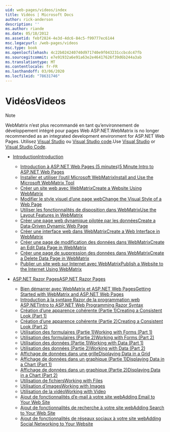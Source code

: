 ```yaml
---
uid: web-pages/videos/index
title: Vidéos | Microsoft Docs
author: rick-anderson
description: ''
ms.author: riande
ms.date: 05/18/2012
ms.assetid: febf2824-4e3d-4dc6-84c5-f99777ec6144
msc.legacyurl: /web-pages/videos
msc.type: book
ms.openlocfilehash: 4c22b024240740d971740e9f043231ccbcdc47fb
ms.sourcegitcommit: e7e91932a6e91a63e2e46417626f39d6b244a3ab
ms.translationtype: MT
ms.contentlocale: fr-FR
ms.lasthandoff: 03/06/2020
ms.locfileid: "78631746"
---
```

# <a name="videos"></a><span data-ttu-id="15a75-102">Vidéos</span><span class="sxs-lookup"><span data-stu-id="15a75-102">Videos</span></span>

> [!NOTE] 
> <span data-ttu-id="15a75-103">WebMatrix n’est plus recommandé en tant qu’environnement de développement intégré pour pages Web ASP.NET.</span><span class="sxs-lookup"><span data-stu-id="15a75-103">WebMatrix is no longer recommended as an integrated development environment for ASP.NET Web Pages.</span></span> <span data-ttu-id="15a75-104">Utilisez [Visual Studio](xref:aspnet/web-pages/overview/getting-started/program-asp-net-web-pages-in-visual-studio) ou [Visual Studio code](https://code.visualstudio.com/).</span><span class="sxs-lookup"><span data-stu-id="15a75-104">Use [Visual Studio](xref:aspnet/web-pages/overview/getting-started/program-asp-net-web-pages-in-visual-studio) or [Visual Studio Code](https://code.visualstudio.com/).</span></span>

- [<span data-ttu-id="15a75-105">Introduction</span><span class="sxs-lookup"><span data-stu-id="15a75-105">Introduction</span></span>](introduction/index.md)

    - [<span data-ttu-id="15a75-106">Introduction à ASP.NET Web Pages (5 minutes)</span><span class="sxs-lookup"><span data-stu-id="15a75-106">5 Minute Intro to ASP.NET Web Pages</span></span>](introduction/5-minute-introduction-to-aspnet-web-pages.md)
    - [<span data-ttu-id="15a75-107">Installer et utiliser l’outil Microsoft WebMatrix</span><span class="sxs-lookup"><span data-stu-id="15a75-107">Install and Use the Microsoft WebMatrix Tool</span></span>](introduction/install-and-use-the-microsoft-webmatrix-tool.md)
    - [<span data-ttu-id="15a75-108">Créer un site web avec WebMatrix</span><span class="sxs-lookup"><span data-stu-id="15a75-108">Create a Website Using WebMatrix</span></span>](introduction/create-a-website-using-webmatrix.md)
    - [<span data-ttu-id="15a75-109">Modifier le style visuel d’une page web</span><span class="sxs-lookup"><span data-stu-id="15a75-109">Change the Visual Style of a Web Page</span></span>](introduction/change-the-visual-style-of-a-web-page.md)
    - [<span data-ttu-id="15a75-110">Utiliser les fonctionnalités de disposition dans WebMatrix</span><span class="sxs-lookup"><span data-stu-id="15a75-110">Use the Layout Features in WebMatrix</span></span>](introduction/use-the-layout-features-in-webmatrix.md)
    - [<span data-ttu-id="15a75-111">Créer une page web dynamique pilotée par les données</span><span class="sxs-lookup"><span data-stu-id="15a75-111">Create a Data-Driven Dynamic Web Page</span></span>](introduction/create-a-data-driven-dynamic-web-page.md)
    - [<span data-ttu-id="15a75-112">Créer une interface web dans WebMatrix</span><span class="sxs-lookup"><span data-stu-id="15a75-112">Create a Web Interface in WebMatrix</span></span>](introduction/create-a-web-interface-in-webmatrix.md)
    - [<span data-ttu-id="15a75-113">Créer une page de modification des données dans WebMatrix</span><span class="sxs-lookup"><span data-stu-id="15a75-113">Create an Edit Data Page in WebMatrix</span></span>](introduction/create-an-edit-data-page-in-webmatrix.md)
    - [<span data-ttu-id="15a75-114">Créer une page de suppression des données dans WebMatrix</span><span class="sxs-lookup"><span data-stu-id="15a75-114">Create a Delete Data Page in WebMatrix</span></span>](introduction/create-a-delete-data-page-in-webmatrix.md)
    - [<span data-ttu-id="15a75-115">Publier un site web sur Internet avec WebMatrix</span><span class="sxs-lookup"><span data-stu-id="15a75-115">Publish a Website to the Internet Using WebMatrix</span></span>](introduction/publish-a-website-to-the-internet-using-webmatrix.md)
- [<span data-ttu-id="15a75-116">ASP.NET Razor Pages</span><span class="sxs-lookup"><span data-stu-id="15a75-116">ASP.NET Razor Pages</span></span>](aspnet-razor-pages/index.md)

    - [<span data-ttu-id="15a75-117">Bien démarrer avec WebMatrix et ASP.NET Web Pages</span><span class="sxs-lookup"><span data-stu-id="15a75-117">Getting Started with WebMatrix and ASP.NET Web Pages</span></span>](aspnet-razor-pages/getting-started-with-webmatrix-and-aspnet-web-pages.md)
    - [<span data-ttu-id="15a75-118">Introduction à la syntaxe Razor de la programmation web ASP.NET</span><span class="sxs-lookup"><span data-stu-id="15a75-118">Intro to ASP.NET Web Programming Razor Syntax</span></span>](aspnet-razor-pages/introduction-to-aspnet-web-programming-using-the-razor-syntax.md)
    - [<span data-ttu-id="15a75-119">Création d’une apparence cohérente (Partie 1)</span><span class="sxs-lookup"><span data-stu-id="15a75-119">Creating a Consistent Look (Part 1)</span></span>](aspnet-razor-pages/creating-a-consistent-look-part-1.md)
    - [<span data-ttu-id="15a75-120">Création d’une apparence cohérente (Partie 2)</span><span class="sxs-lookup"><span data-stu-id="15a75-120">Creating a Consistent Look (Part 2)</span></span>](aspnet-razor-pages/creating-a-consistent-look-part-2.md)
    - [<span data-ttu-id="15a75-121">Utilisation des formulaires (Partie 1)</span><span class="sxs-lookup"><span data-stu-id="15a75-121">Working with Forms (Part 1)</span></span>](aspnet-razor-pages/working-with-forms-part-1.md)
    - [<span data-ttu-id="15a75-122">Utilisation des formulaires (Partie 2)</span><span class="sxs-lookup"><span data-stu-id="15a75-122">Working with Forms (Part 2)</span></span>](aspnet-razor-pages/working-with-forms-part-2.md)
    - [<span data-ttu-id="15a75-123">Utilisation des données (Partie 1)</span><span class="sxs-lookup"><span data-stu-id="15a75-123">Working with Data (Part 1)</span></span>](aspnet-razor-pages/working-with-data-part-1.md)
    - [<span data-ttu-id="15a75-124">Utilisation des données (Partie 2)</span><span class="sxs-lookup"><span data-stu-id="15a75-124">Working with Data (Part 2)</span></span>](aspnet-razor-pages/working-with-data-part-2.md)
    - [<span data-ttu-id="15a75-125">Affichage de données dans une grille</span><span class="sxs-lookup"><span data-stu-id="15a75-125">Displaying Data in a Grid</span></span>](aspnet-razor-pages/displaying-data-in-a-grid.md)
    - [<span data-ttu-id="15a75-126">Affichage de données dans un graphique (Partie 1)</span><span class="sxs-lookup"><span data-stu-id="15a75-126">Displaying Data in a Chart (Part 1)</span></span>](aspnet-razor-pages/displaying-data-in-a-chart-part-1.md)
    - [<span data-ttu-id="15a75-127">Affichage de données dans un graphique (Partie 2)</span><span class="sxs-lookup"><span data-stu-id="15a75-127">Displaying Data in a Chart (Part 2)</span></span>](aspnet-razor-pages/displaying-data-in-a-chart-part-2.md)
    - [<span data-ttu-id="15a75-128">Utilisation de fichiers</span><span class="sxs-lookup"><span data-stu-id="15a75-128">Working with Files</span></span>](aspnet-razor-pages/working-with-files.md)
    - [<span data-ttu-id="15a75-129">Utilisation d’images</span><span class="sxs-lookup"><span data-stu-id="15a75-129">Working with Images</span></span>](aspnet-razor-pages/working-with-images.md)
    - [<span data-ttu-id="15a75-130">Utilisation de la vidéo</span><span class="sxs-lookup"><span data-stu-id="15a75-130">Working with Video</span></span>](aspnet-razor-pages/working-with-video.md)
    - [<span data-ttu-id="15a75-131">Ajout de fonctionnalités d’e-mail à votre site web</span><span class="sxs-lookup"><span data-stu-id="15a75-131">Adding Email to Your Web Site</span></span>](aspnet-razor-pages/adding-email-to-your-web-site.md)
    - [<span data-ttu-id="15a75-132">Ajout de fonctionnalités de recherche à votre site web</span><span class="sxs-lookup"><span data-stu-id="15a75-132">Adding Search to Your Web Site</span></span>](aspnet-razor-pages/adding-search-to-your-web-site.md)
    - [<span data-ttu-id="15a75-133">Ajout de fonctionnalités de réseaux sociaux à votre site web</span><span class="sxs-lookup"><span data-stu-id="15a75-133">Adding Social Networking to Your Website</span></span>](aspnet-razor-pages/adding-social-networking-to-your-website.md)
